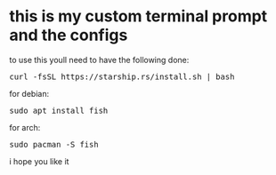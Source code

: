 # this is my custom terminal prompt and the configs 


to use this youll need to have the following done:

<pre>
curl -fsSL https://starship.rs/install.sh | bash
</pre>

for debian:
<pre>
sudo apt install fish
</pre>

for arch:
<pre>
sudo pacman -S fish
</pre>


i hope you like it 
